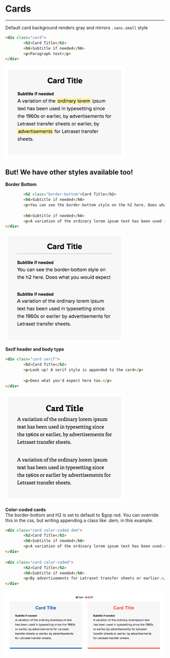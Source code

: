 # Cards

---

Default card background renders gray and mirrors `.sans.small` style

```html
<div class="card">
        <h2>Card Title</h2>
        <h6>Subtitle if needed</h6>
        <p>Paragraph text</p>
</div>
```

![](/assets/default-card.png)

## But! We have other styles available too!

**Border Bottom**

```html
        <h2 class="border-bottom">Card Title</h2>
        <h6>Subtitle if needed</h6>
        <p>You can see the border-bottom style on the h2 here. Does what you would expect</p>

        <h6>Subtitle if needed</h6>
        <p>A variation of the ordinary lorem ipsum text has been used in typesetting.</p>
</div>
```

![](/assets/card-border-bottom.png)



**Serif header and body type**

```html
<div class="card serif">
        <h2>Card Title</h2>
        <p>Look up! A serif style is appended to the card</p>

        <p>Does what you'd expect here too.</p>
</div>
```

![](/assets/serif-card.png)



**Color-coded cards**  
The border-bottom and H2 is set to default to $gop red. You can override this in the css, but writing appending a class like .dem, in this example.

```html
<div class="card color-coded dem">
        <h2>Card Title</h2>
        <h6>Subtitle if needed</h6>
        <p>A variation of the ordinary lorem ipsum text has been used.</p>
</div>

<div class="card color-coded">
        <h2>Card Title</h2>
        <h6>Subtitle if needed</h6>
        <p>By advertisements for Letraset transfer sheets or earlier.</p>
</div>
```

![](/assets/color-coded-cards.png)

